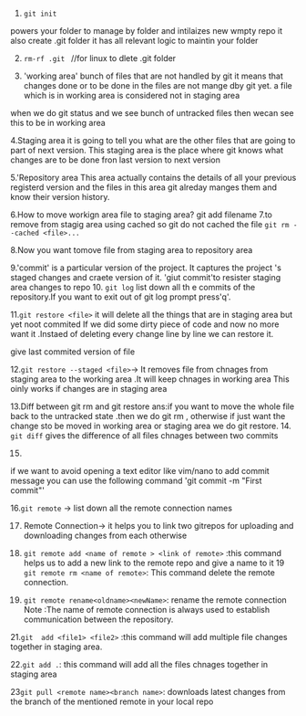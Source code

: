 1. `git init`

 powers your folder to manage by folder and intilaizes new wmpty repo
it also create .git folder 
it has all relevant logic to maintin your folder

2. `rm-rf .git ` //for linux
to dlete .git folder

3. 'working area'
bunch of files that are not handled by git it means that changes done or 
to be done in the files are not mange dby git yet.
a file which is in working area is considered not in staging area 

when we do git status and we see bunch of untracked files then wecan see this  to be in 
working area

4.Staging area 
it is going to tell you what are the other files that are going to part of next version.
This staging area is the place where git knows what changes are to be done fron last version to 
next version
 


5.'Repository area
This area actually contains the details of all your previous registerd version
and the files in this area git alreday manges them and know their version history.

 6.How to move workign area file to staging area?
 git add filename
 7.to remove from stagig area using cached so git do not cached the file
 `git rm --cached <file>...`

 8.Now you want tomove file from staging area to repository area

 9.'commit' is a particular version of the project. 
  It captures the  project 's staged changes and craete version of it.
   'giut commit'to resister staging area changes to repo
10.
`git log`
list down all th e commits of the repository.If you want to exit out of git log prompt press'q'.

11.`git restore <file>` it will delete all the things that are in staging area but yet noot commited
If we did some dirty piece of code and now no more want it .Instaed of deleting every change line by line
we can restore it.

give last commited version of file

12.`git restore --staged <file>`-> It removes file from  chnages from staging area to the working area .It will
keep chnages in working area
This oinly works if changes are in staging area

13.Diff between git rm and git restore 
ans:if you want to move the whole file back to the untracked state .then we do git rm ,
otherwise if just want the change sto be moved in working area or staging area we do git restore.
 14. `git diff`
 gives the difference of all files chnages between two commits

 15.
 if we want to avoid opening a text editor like vim/nano to add commit message you can use the following command
 'git commit -m "First commit"'

 16.`git remote` -> list down all the remote connection names

 17. Remote Connection-> it helps you to link two gitrepos for uploading and  downloading changes from each otherwise

 18. `git remote add <name of remote > <link of remote>` :this command helps us to add a new link to the remote repo and give a name to it
 19 `git remote rm <name of remote>`: This command delete the remote connection.

 20. `git remote rename<oldname><newName>`: rename the remote  connection
  Note :The name of remote connection is always used to establish communication between the repository.

 21.`git  add <file1> <file2>` :this command will add multiple file changes together in staging area.
 
 22.`git add .`: this command will add all the files chnages together in staging area
 
23`git pull <remote name><branch name>`: downloads latest changes from the branch 
of the mentioned remote in your local repo


